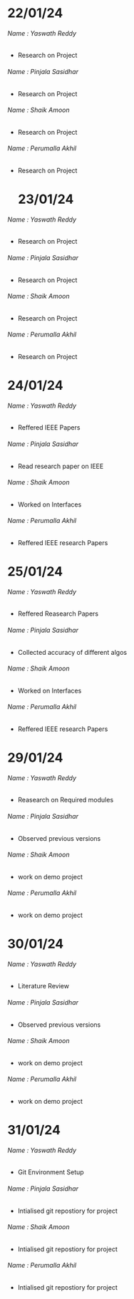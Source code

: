 # 22/01/24
###### Name : Yaswath Reddy
+ Research on Project

###### Name : Pinjala Sasidhar
+ Research on Project

###### Name : Shaik Amoon
+ Research on Project

###### Name : Perumalla Akhil
+ Research on Project



  # 23/01/24
###### Name : Yaswath Reddy
+ Research on Project

###### Name : Pinjala Sasidhar
+ Research on Project

###### Name : Shaik Amoon
+ Research on Project

###### Name : Perumalla Akhil
+ Research on Project



# 24/01/24
###### Name : Yaswath Reddy
+ Reffered IEEE Papers

###### Name : Pinjala Sasidhar
+ Read research paper on IEEE

###### Name : Shaik Amoon
+ Worked on Interfaces

###### Name : Perumalla Akhil
+ Reffered IEEE research  Papers



# 25/01/24
###### Name : Yaswath Reddy
+ Reffered Reasearch Papers

###### Name : Pinjala Sasidhar
+ Collected accuracy of different algos

###### Name : Shaik Amoon
+ Worked on Interfaces

###### Name : Perumalla Akhil
+ Reffered IEEE research  Papers


# 29/01/24
###### Name : Yaswath Reddy
+ Reasearch on Required modules

###### Name : Pinjala Sasidhar
+ Observed previous versions

###### Name : Shaik Amoon
+ work on demo project

###### Name : Perumalla Akhil
+ work on demo project



# 30/01/24
###### Name : Yaswath Reddy
+ Literature Review

###### Name : Pinjala Sasidhar
+ Observed previous versions

###### Name : Shaik Amoon
+ work on demo project

###### Name : Perumalla Akhil
+ work on demo project


# 31/01/24
###### Name : Yaswath Reddy
+ Git Environment Setup

###### Name : Pinjala Sasidhar
+ Intialised git repostiory for project

###### Name : Shaik Amoon
+ Intialised git repostiory for project

###### Name : Perumalla Akhil
+ Intialised git repostiory for project


